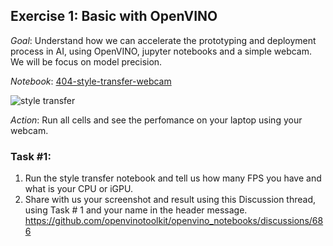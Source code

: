 ## Exercise 1: Basic with OpenVINO

_Goal_: Understand how we can accelerate the prototyping and deployment process in AI, using OpenVINO, jupyter notebooks and a simple webcam. We will be focus on model precision.

_Notebook_: [404-style-transfer-webcam](https://github.com/openvinotoolkit/openvino_notebooks/tree/main/notebooks/404-style-transfer-webcam)

![style transfer](https://user-images.githubusercontent.com/109281183/204767232-95b8f0a8-010e-4f6d-981e-104200652098.jpg)

_Action_: Run all cells and see the perfomance on your laptop using your webcam.

### Task #1: 

1. Run the style transfer notebook and tell us how many FPS you have and what is your CPU or iGPU.
2. Share with us your screenshot and result using this Discussion thread, using Task # 1 and your name in the header message.
https://github.com/openvinotoolkit/openvino_notebooks/discussions/686
